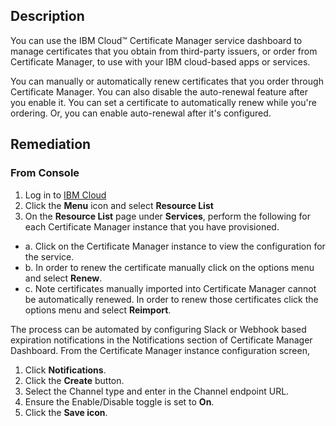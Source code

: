 ## Description

You can use the IBM Cloud™ Certificate Manager service dashboard to manage certificates that you obtain from third-party issuers, or order from Certificate Manager, to use with your IBM cloud-based apps or services.

You can manually or automatically renew certificates that you order through Certificate Manager. You can also disable the auto-renewal feature after you enable it. You can set a certificate to automatically renew while you're ordering. Or, you can enable auto-renewal after it's configured.

## Remediation

### From Console

1. Log in to [IBM Cloud](https://cloud.ibm.com)
2. Click the **Menu** icon and select **Resource List**
3. On the **Resource List** page under **Services**, perform the following for each Certificate Manager instance that you have provisioned.
  - a. Click on the Certificate Manager instance to view the configuration for the service.
  - b. In order to renew the certificate manually click on the options menu and select **Renew**.
  - c. Note certificates manually imported into Certificate Manager cannot be automatically renewed. In order to renew those certificates click the options menu and select **Reimport**.

The process can be automated by configuring Slack or Webhook based expiration
notifications in the Notifications section of Certificate Manager Dashboard. From the
Certificate Manager instance configuration screen,

1. Click **Notifications**.
2. Click the **Create** button.
3. Select the Channel type and enter in the Channel endpoint URL.
4. Ensure the Enable/Disable toggle is set to **On**.
5. Click the **Save icon**.